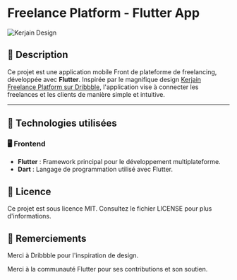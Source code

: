 # Freelance Platform - Flutter App

![Kerjain Design](https://cdn.dribbble.com/users/12345/screenshots/21595440/kerjain-freelance-platform.png)

## 📖 Description

Ce projet est une application mobile Front de plateforme de freelancing, développée avec **Flutter**. Inspirée par le magnifique design [Kerjain Freelance Platform sur Dribbble](https://dribbble.com/shots/21595440-Kerjain-Freelance-Platform), l'application vise à connecter les freelances et les clients de manière simple et intuitive.

---

## 🚀 Technologies utilisées

### 🖥️ Frontend

- **Flutter** : Framework principal pour le développement multiplateforme.
- **Dart** : Langage de programmation utilisé avec Flutter.

## 📄 Licence

Ce projet est sous licence MIT. Consultez le fichier LICENSE pour plus d'informations.

## 🙏 Remerciements

Merci à Dribbble pour l'inspiration de design.

Merci à la communauté Flutter pour ses contributions et son soutien.
